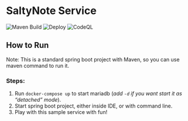 # SaltyNote Service

![Maven Build](https://github.com/zhouhao/web-note-service/workflows/Maven%20Build/badge.svg)
![Deploy](https://github.com/zhouhao/web-note-service/workflows/Deploy/badge.svg)
![CodeQL](https://github.com/zhouhao/web-note-service/workflows/CodeQL/badge.svg)

## How to Run

Note: This is a standard spring boot project with Maven, so you can use maven command to run it.

### Steps:

1. Run `docker-compose up` to start mariadb (*add `-d` if you want start it as “detached” mode*).
2. Start spring boot project, either inside IDE, or with command line.
3. Play with this sample service with fun!
